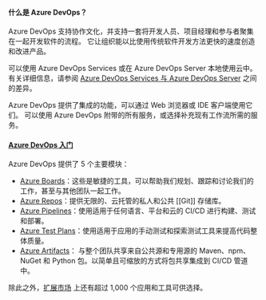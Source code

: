 
#### 什么是 Azure DevOps？
Azure DevOps 支持协作文化，并支持一套将开发人员、项目经理和参与者聚集在一起开发软件的流程。 它让组织能以比使用传统软件开发方法更快的速度创造和改进产品。

可以使用 Azure DevOps Services 或在 Azure DevOps Server 本地使用云中。 有关详细信息，请参阅 [Azure DevOps Services 与 Azure DevOps Server](https://learn.microsoft.com/zh-cn/azure/devops/user-guide/about-azure-devops-services-tfs?view=azure-devops) 之间的差异。

Azure DevOps 提供了集成的功能，可以通过 Web 浏览器或 IDE 客户端使用它们。 可以使用 Azure DevOps 附带的所有服务，或选择补充现有工作流所需的服务。

#### [Azure DevOps 入门](https://zhuanlan.zhihu.com/p/358782331)
Azure DevOps 提供了 5 个主要模块：

- [Azure Boards](https://azure.microsoft.com/zh-cn/products/devops/boards/?WT.mc_id=WD-MVP-5003763)：这些是敏捷的工具，可以帮助我们规划、跟踪和讨论我们的工作，甚至与其他团队一起工作。  
- [Azure Repos](https://azure.microsoft.com/zh-cn/products/devops/repos/?WT.mc_id=WD-MVP-5003763)：提供无限的、云托管的私人和公共 [[Git]] 存储库。  
- [Azure Pipelines](https://azure.microsoft.com/zh-cn/products/devops/pipelines/?WT.mc_id=WD-MVP-5003763)：使用适用于任何语言、平台和云的 CI/CD 进行构建、测试和部署。  
- [Azure Test Plans](https://azure.microsoft.com/zh-cn/products/devops/test-plans/?WT.mc_id=WD-MVP-5003763)：使用适用于应用的手动测试和探索测试工具来提高代码整体质量。
- [Azure Artifacts](https://azure.microsoft.com/zh-cn/products/devops/artifacts/?WT.mc_id=WD-MVP-5003763)： 与整个团队共享来自公共源和专用源的 Maven、npm、NuGet 和 Python 包。以简单且可缩放的方式将包共享集成到 CI/CD 管道中。  

除此之外，[扩展市场](https://marketplace.visualstudio.com/azuredevops) 上还有超过 1,000 个应用和工具可供选择。